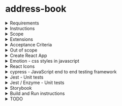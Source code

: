 # address-book

<details><summary>Requirements</summary>

You have been asked to develop an address book that allows a user to store (between
successive runs of the program) the name and phone numbers of their friends, with the
following functionality:

- To be able to display the list of friends and their corresponding phone numbers sorted
  by their name.
- Given another address book that may or may not contain the same friends, display the
  list of friends that are unique to each address book (the union of all the relative
  complements). For example given:

```js
Book1 = { "Bob", "Mary", "Jane" }
Book2 = { "Mary", "John", "Jane" }
```

The friends that are unique to each address book are:

```js
Book1 \ Book2 = { "Bob", "John" }
```

</details>

<details><summary>Instructions</summary>

- Develop the system in Java or Node.js
- High quality solution, well annotated and include tests.
- Persist information and you don't have to use a database.
- The simplest solution is often the best.
- The application must run and be easily built from source.
  </details>

<details><summary>Scope</summary>

- React frontend
  - Create an address book
    - Address Books (+)
      - address book1 (`\/`) (-)
      - address book2 (`/\`) (+)
        - Mary 0423 122 123 (edit) (-)
        - John 0432 123 132
        - Jane 0432 442 842
      - Unique Entries from book1 and book2 (\/)
  - Add an entry to the address book (name, phone number)
  - List address book entries sorted by name
  - Display unique names for any two Address books
- Java backend
  - Create and Address book
  - Add an entry to the address book
  - Get a list of address books
  - Get a list of entries an address book
    </details>

<details><summary>Extensions</summary>

- [cypress - JavaScript end to end testing framework](https://www.cypress.io)
- [storybooks - playground for UI components](https://storybook.js.org/)
  </details>

<details><summary>Acceptance Criteria</summary>
</details>

<details><summary>Out of scope</summary>

- React frontend
  - Login / Logout User
- Java backend
  - User authentication

</details>

<details><summary>Create React App</summary>

```bash
create-react-app --version
npm uninstall -g create-react-app
npx create-react-app --version
npx create-react-app react-ts-app --typescript
cd react-ts-app
npm install --save typescript @types/node @types/react @types/react-dom @types/jest
npm run start
```

- Reference: [Create React App - Adding TypeScript](https://create-react-app.dev/docs/adding-typescript)

</details>

<details><summary>Emotion - css styles in javascript</summary>

```bash
npm i @emotion/styled @emotion/core
```

- Reference: [React Emotion - Introduction](https://emotion.sh/docs/introduction)

</details>

<details><summary>React Icons</summary>

```bash
npm i -D react-icons
```

Reference: [React Icons](https://react-icons.netlify.com/)

</details>

<details><summary>cypress - JavaScript end to end testing framework</summary>

- installation

```bash
npm i -D cypress
```

- Running the functional tests

```
npm run start
npm run cypress:open
```

</details>

<details><summary>Jest - Unit tests</summary>

```
npm run test -- --coverage
```

</details>

<details><summary>Jest / Enzyme - Unit tests</summary>

```bash
npm install --save enzyme enzyme-adapter-react-16 react-test-renderer
```

- src/setupTests.js

```js
import { configure } from "enzyme";
import Adapter from "enzyme-adapter-react-16";
configure({ adapter: new Adapter() });
```

- If you eject make sure package.json has the following rule.

```js
"jest": {
  "setupTestFrameworkScriptFile": "<rootDir>/src/setupTests.js"
 }
```

References:

- [Running Tests](https://create-react-app.dev/docs/running-tests/)
- [Configuring Jest and Enzyme in Create React App on Typescript](https://thetrevorharmon.com/blog/configuring-jest-and-enzyme-in-create-react-app-on-typescript)

</details>

<details><summary>Storybook </summary>

- Installing storybook

```bash
npx -p @storybook/cli sb init
```

- Run storybook

```bash
npm run storybook
```

- .storybook/config.js

```js
import { configure } from "@storybook/react";

// automatically import all files ending in *.stories.js
configure(require.context("../src", true, /\.stories\.tsx$/), module);
```

- src/components/Button/Button.stories.tsx

```js
import React from "react";
import { action } from "@storybook/addon-actions";
import { Button } from "./Button";
import { MdSave, MdCancel } from "react-icons/md";
import { theme } from "../../theme/theme";

export default {
  title: "Button"
};

export const saveButton = () => (
  <Button alt="Save this address" onClick={action("clicked")}>
    <MdSave />
  </Button>
);

saveButton.story = {
  name: "Save Button"
};

export const cancelButton = () => (
  <Button
    alt="Cancel edit"
    button={theme.deleteButton}
    onClick={action("clicked")}
  >
    <MdCancel />
  </Button>
);

cancelButton.story = {
  name: "Cancel Button"
};
```

References:

- [Storybook Quick Start Guide](https://storybook.js.org/docs/guides/quick-start-guide/)
- [Storybook TypeScript configuration](https://storybook.js.org/docs/configurations/typescript-config/)

</details>

<details><summary>Build and Run instructions</summary>

- After cloning the reposition.
- Assume you have nvm installed

```bash
cd react-ts-app
nvm install 12.13.0
nvm use
npm i
npm run start
```

</details>

<details><summary>TODO</summary>

- Add Java backend
- Add new address book entries
- Ensure names is unique within an Address Book.

</details>
